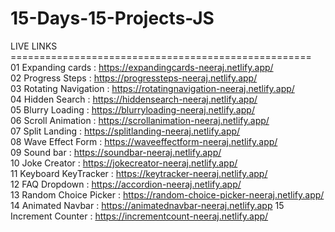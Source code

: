 # 15-Days-15-Projects-JS
LIVE LINKS ====================================================                                                                                                                                                        
01 Expanding cards : https://expandingcards-neeraj.netlify.app/                                                                                                                                                        
02 Progress Steps : https://progressteps-neeraj.netlify.app/                                                                                                                                                          
03 Rotating Navigation : https://rotatingnavigation-neeraj.netlify.app/                                                                                                                                                
04 Hidden Search : https://hiddensearch-neeraj.netlify.app/                                                                                                                                                           
05 Blurry Loading : https://blurryloading-neeraj.netlify.app/                                                                                                                                                          
06 Scroll Animation : https://scrollanimation-neeraj.netlify.app/  
07 Split Landing : https://splitlanding-neeraj.netlify.app/                                                                                                                                                            
08 Wave Effect Form : https://waveeffectform-neeraj.netlify.app/                                                                                                                                                      
09 Sound bar : https://soundbar-neeraj.netlify.app/                                                                                                                                                                    
10 Joke Creator : https://jokecreator-neeraj.netlify.app/                                                                                                                                                              
11 Keyboard KeyTracker : https://keytracker-neeraj.netlify.app/                                                                                                                                                       
12 FAQ Dropdown : https://accordion-neeraj.netlify.app/                                                                                                                                                              
13 Random Choice Picker : https://random-choice-picker-neeraj.netlify.app/                                                                                                                                             
14 Animated Navbar : https://animatednavbar-neeraj.netlify.app
15 Increment Counter : https://incrementcount-neeraj.netlify.app/
